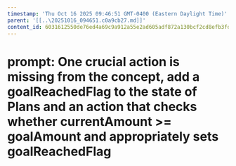 ```yaml
---
timestamp: 'Thu Oct 16 2025 09:46:51 GMT-0400 (Eastern Daylight Time)'
parent: '[[..\20251016_094651.c0a9cb27.md]]'
content_id: 6031612550de76ed4a69c9a912a55e2ad605adf872a130bcf2cd8efb3fd314b7
---
```


# prompt: One crucial action is missing from the concept, add a goalReachedFlag to the state of Plans and an action that checks whether currentAmount >= goalAmount and appropriately sets goalReachedFlag
